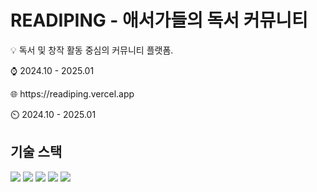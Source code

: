 # READIPING - 애서가들의 독서 커뮤니티

<p>💡 독서 및 창작 활동 중심의 커뮤니티 플랫폼.</p>
<p>⌚ 2024.10 - 2025.01</p>
<p>🌐 https://readiping.vercel.app</p>
<p>⏲️ 2024.10 - 2025.01</p>



## 기술 스택

<p>
  <img src="https://img.shields.io/badge/Next-black?style=for-the-badge&logo=next.js&logoColor=white">
  <img src="https://img.shields.io/badge/bootstrap-%238511FA.svg?style=for-the-badge&logo=bootstrap&logoColor=white">
  <img src="https://img.shields.io/badge/MongoDB-%234ea94b.svg?style=for-the-badge&logo=mongodb&logoColor=white">
  <img src="https://img.shields.io/badge/JWT-black?style=for-the-badge&logo=JSON%20web%20tokens">
  <img src="https://img.shields.io/badge/vercel-%23000000.svg?style=for-the-badge&logo=vercel&logoColor=white">
</p>
